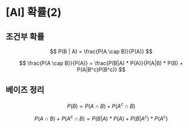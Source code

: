 # [AI] 확률(2)

## 조건부 확률

$$
P(B | A) = \frac{P(A \cap B)}{P(A)}
$$


$$
\frac{P(A \cap B)}{P(A)} = \frac{P(B|A) * P(A)}{P(A|B) * P(B) + P(A|B^c)P(B^c)} 
$$


## 베이즈 정리

$$
P(B) = P(A \cap B) + P(A^c \cap B)
$$

$$
P(A \cap B) + P(A^c \cap B) = P(B|A) * P(A) + P(B|A^c) * P(A^c)
$$

